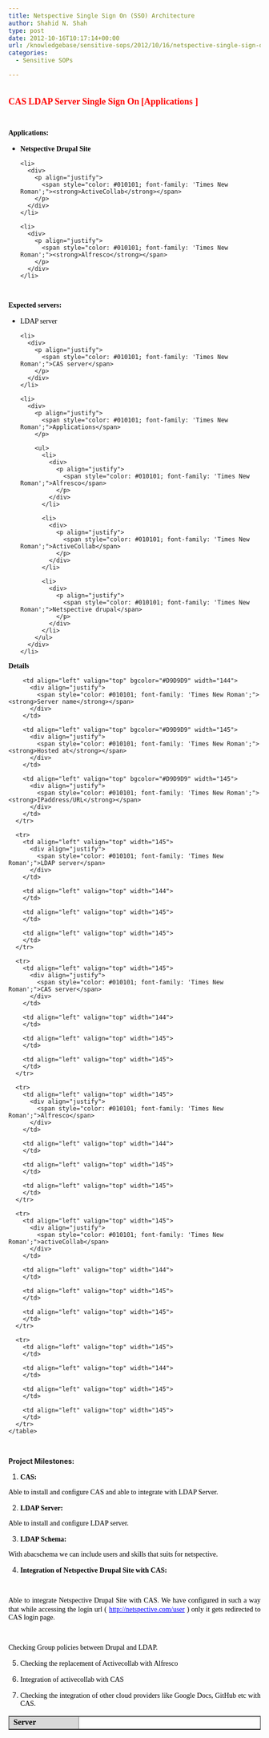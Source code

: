 ```yaml
---
title: Netspective Single Sign On (SSO) Architecture
author: Shahid N. Shah
type: post
date: 2012-10-16T10:17:14+00:00
url: /knowledgebase/sensitive-sops/2012/10/16/netspective-single-sign-on-sso-architecture/
categories:
  - Sensitive SOPs

---
```

<div>
  <div>
    <span style="color: #ff0000; font-family: 'Times New Roman'; font-size: large;"><strong><br /> </strong></span>
  </div>
  
  <div>
    <span style="color: #ff0000; font-family: 'Times New Roman'; font-size: large;"><strong>CAS</strong></span> <span style="color: #ff0000; font-family: Wingdings; font-size: large;"><strong> </strong></span> <span style="color: #ff0000; font-family: 'Times New Roman'; font-size: large;"><strong>LDAP Server</strong></span> <span style="color: #ff0000; font-family: Wingdings; font-size: large;"><strong> </strong></span> <span style="color: #ff0000; font-family: 'Times New Roman'; font-size: large;"><strong>Single Sign On</strong></span> <span style="color: #ff0000; font-family: Wingdings; font-size: large;"><strong> </strong></span> <span style="color: #ff0000; font-family: 'Times New Roman'; font-size: large;"><strong>[Applications ]</strong></span>
  </div>
  
  <p align="justify">
    <span style="color: #010101; font-family: 'Times New Roman';"><strong><br /> </strong></span>
  </p>
  
  <p align="justify">
    <span style="color: #010101; font-family: 'Times New Roman';"><strong>Applications:</strong></span>
  </p>
  
  <ul>
    <li>
      <div>
        <p align="justify">
          <span style="color: #010101; font-family: 'Times New Roman';"><strong>Netspective Drupal Site</strong></span>
        </p>
      </div>
    </li>
    
    <li>
      <div>
        <p align="justify">
          <span style="color: #010101; font-family: 'Times New Roman';"><strong>ActiveCollab</strong></span>
        </p>
      </div>
    </li>
    
    <li>
      <div>
        <p align="justify">
          <span style="color: #010101; font-family: 'Times New Roman';"><strong>Alfresco</strong></span>
        </p>
      </div>
    </li>
  </ul>
  
  <p align="justify">
    <span style="color: #010101; font-family: 'Times New Roman';"><strong><br /> </strong></span>
  </p>
  
  <p align="justify">
    <span style="color: #010101; font-family: 'Times New Roman';"><strong>Expected servers:</strong></span>
  </p>
  
  <ul>
    <li>
      <div>
        <p align="justify">
          <span style="color: #010101; font-family: 'Times New Roman';">LDAP server</span>
        </p>
      </div>
    </li>
    
    <li>
      <div>
        <p align="justify">
          <span style="color: #010101; font-family: 'Times New Roman';">CAS server</span>
        </p>
      </div>
    </li>
    
    <li>
      <div>
        <p align="justify">
          <span style="color: #010101; font-family: 'Times New Roman';">Applications</span>
        </p>
        
        <ul>
          <li>
            <div>
              <p align="justify">
                <span style="color: #010101; font-family: 'Times New Roman';">Alfresco</span>
              </p>
            </div>
          </li>
          
          <li>
            <div>
              <p align="justify">
                <span style="color: #010101; font-family: 'Times New Roman';">ActiveCollab</span>
              </p>
            </div>
          </li>
          
          <li>
            <div>
              <p align="justify">
                <span style="color: #010101; font-family: 'Times New Roman';">Netspective drupal</span>
              </p>
            </div>
          </li>
        </ul>
      </div>
    </li>
  </ul>
  
  <p align="justify">
    <span style="color: #010101; font-family: 'Times New Roman';"><strong>Details</strong></span>
  </p>
  
  <div>
    <table width="631" border="1" cellspacing="0" cellpadding="6">
      <colgroup> <col width="158" /> <col width="157" /> <col width="158" /> <col width="158" /></colgroup> <tr>
        <td align="left" valign="top" bgcolor="#D9D9D9" width="145">
          <div align="justify">
            <span style="color: #010101; font-family: 'Times New Roman';"><strong>Server</strong></span>
          </div>
        </td>
        
        <td align="left" valign="top" bgcolor="#D9D9D9" width="144">
          <div align="justify">
            <span style="color: #010101; font-family: 'Times New Roman';"><strong>Server name</strong></span>
          </div>
        </td>
        
        <td align="left" valign="top" bgcolor="#D9D9D9" width="145">
          <div align="justify">
            <span style="color: #010101; font-family: 'Times New Roman';"><strong>Hosted at</strong></span>
          </div>
        </td>
        
        <td align="left" valign="top" bgcolor="#D9D9D9" width="145">
          <div align="justify">
            <span style="color: #010101; font-family: 'Times New Roman';"><strong>IPaddress/URL</strong></span>
          </div>
        </td>
      </tr>
      
      <tr>
        <td align="left" valign="top" width="145">
          <div align="justify">
            <span style="color: #010101; font-family: 'Times New Roman';">LDAP server</span>
          </div>
        </td>
        
        <td align="left" valign="top" width="144">
        </td>
        
        <td align="left" valign="top" width="145">
        </td>
        
        <td align="left" valign="top" width="145">
        </td>
      </tr>
      
      <tr>
        <td align="left" valign="top" width="145">
          <div align="justify">
            <span style="color: #010101; font-family: 'Times New Roman';">CAS server</span>
          </div>
        </td>
        
        <td align="left" valign="top" width="144">
        </td>
        
        <td align="left" valign="top" width="145">
        </td>
        
        <td align="left" valign="top" width="145">
        </td>
      </tr>
      
      <tr>
        <td align="left" valign="top" width="145">
          <div align="justify">
            <span style="color: #010101; font-family: 'Times New Roman';">Alfresco</span>
          </div>
        </td>
        
        <td align="left" valign="top" width="144">
        </td>
        
        <td align="left" valign="top" width="145">
        </td>
        
        <td align="left" valign="top" width="145">
        </td>
      </tr>
      
      <tr>
        <td align="left" valign="top" width="145">
          <div align="justify">
            <span style="color: #010101; font-family: 'Times New Roman';">activeCollab</span>
          </div>
        </td>
        
        <td align="left" valign="top" width="144">
        </td>
        
        <td align="left" valign="top" width="145">
        </td>
        
        <td align="left" valign="top" width="145">
        </td>
      </tr>
      
      <tr>
        <td align="left" valign="top" width="145">
        </td>
        
        <td align="left" valign="top" width="144">
        </td>
        
        <td align="left" valign="top" width="145">
        </td>
        
        <td align="left" valign="top" width="145">
        </td>
      </tr>
    </table>
  </div>
  
  <p align="justify">
    <span style="color: #010101; font-family: 'Times New Roman';"><br /> </span>
  </p>
  
  <p align="justify">
    <strong>Project Milestones:</strong>
  </p>
  
  <ol>
    <li>
      <div>
        <p align="justify">
          <span style="color: #010101; font-family: 'Times New Roman';"><strong>CAS:</strong></span>
        </p>
      </div>
    </li>
  </ol>
  
  <p align="justify">
    <span style="color: #010101; font-family: 'Times New Roman';">Able to install and configure CAS and able to integrate with LDAP Server.</span>
  </p>
  
  <ol start="2">
    <li>
      <div>
        <p align="justify">
          <span style="color: #010101; font-family: 'Times New Roman';"><strong>LDAP Server:</strong></span>
        </p>
      </div>
    </li>
  </ol>
  
  <p align="justify">
    <span style="color: #010101; font-family: 'Times New Roman';">Able to install and configure LDAP server.</span>
  </p>
  
  <ol start="3">
    <li>
      <div>
        <p align="justify">
          <span style="color: #010101; font-family: 'Times New Roman';"><strong>LDAP Schema:</strong></span>
        </p>
      </div>
    </li>
  </ol>
  
  <p align="justify">
    <span style="color: #010101; font-family: 'Times New Roman';">With abacschema we can include users and skills that suits for netspective.</span>
  </p>
  
  <ol start="4">
    <li>
      <div>
        <p align="justify">
          <span style="color: #010101; font-family: 'Times New Roman';"><strong>Integration of Netspective Drupal Site with CAS:</strong></span>
        </p>
      </div>
    </li>
  </ol>
  
  <p align="justify">
    <span style="color: #010101; font-family: 'Times New Roman';"><strong><br /> </strong></span>
  </p>
  
  <p align="justify">
    <a name="254"></a><span style="color: #010101; font-family: 'Times New Roman';">Able to integrate Netspective Drupal Site with CAS. We have configured in such a way that while accessing the login url (</span> <a href="http://netspective.com/user"><span style="color: #0000ff; font-family: 'Times New Roman';"><span style="text-decoration: underline;">http://netspective.com/user</span></span></a> <span style="color: #010101; font-family: 'Times New Roman';">) only it gets redirected to CAS login page.</span>
  </p>
  
  <p align="justify">
    <span style="color: #010101; font-family: 'Times New Roman';"><br /> </span>
  </p>
  
  <p align="justify">
    <span style="color: #010101; font-family: 'Times New Roman';">Checking Group policies between Drupal and LDAP.</span>
  </p>
  
  <ol start="5">
    <li>
      <div>
        <p align="justify">
          <span style="color: #010101; font-family: 'Times New Roman';">Checking the replacement of Activecollab with Alfresco</span>
        </p>
      </div>
    </li>
  </ol>
  
  <ol start="6">
    <li>
      <div>
        <p align="justify">
          <span style="color: #010101; font-family: 'Times New Roman';">Integration of activecollab with CAS</span>
        </p>
      </div>
    </li>
  </ol>
  
  <ol start="7">
    <li>
      <div>
        <p align="justify">
          <span style="color: #010101; font-family: 'Times New Roman';">Checking the integration of other cloud providers like Google Docs, GitHub etc with CAS.</span>
        </p>
      </div>
    </li>
  </ol>
</div>